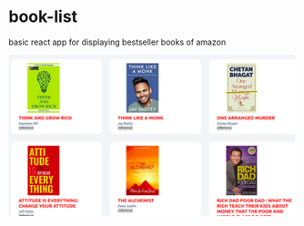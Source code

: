 # book-list

basic react app for displaying bestseller books of amazon

![](https://github.com/nttarun/book-list/blob/main/image/Screenshot%20from%202020-10-23%2012-50-18.png?raw=true)
